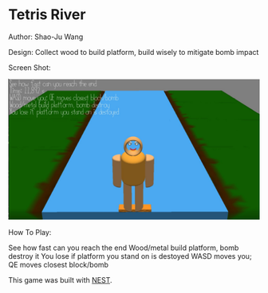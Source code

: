 # Tetris River

Author: Shao-Ju Wang

Design: Collect wood to build platform, build wisely to mitigate bomb impact

Screen Shot:

![Screen Shot](screenshot.jpg)

How To Play:

See how fast can you reach the end
Wood/metal build platform, bomb destroy it
You lose if platform you stand on is destoyed
WASD moves you; QE moves closest block/bomb


This game was built with [NEST](NEST.md).
